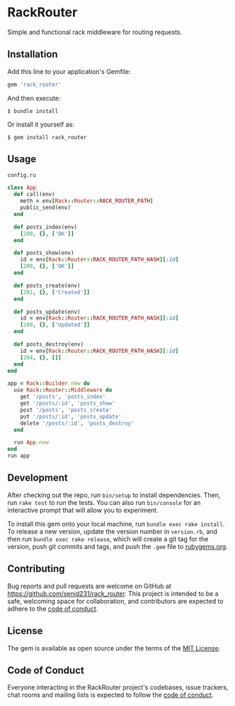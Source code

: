 # RackRouter

Simple and functional rack middleware for routing requests.

## Installation

Add this line to your application's Gemfile:

```ruby
gem 'rack_router'
```

And then execute:

    $ bundle install

Or install it yourself as:

    $ gem install rack_router

## Usage

`config.ru`
```ruby
class App
  def call(env)
    meth = env[Rack::Router::RACK_ROUTER_PATH]
    public_send(env)
  end

  def posts_index(env)
    [200, {}, ['OK']]
  end

  def posts_show(env)
    id = env[Rack::Router::RACK_ROUTER_PATH_HASH][:id]
    [200, {}, ['OK']]
  end

  def posts_create(env)
    [201, {}, ['Created']]
  end

  def posts_update(env)
    id = env[Rack::Router::RACK_ROUTER_PATH_HASH][:id]
    [200, {}, ['Updated']]
  end

  def posts_destroy(env)
    id = env[Rack::Router::RACK_ROUTER_PATH_HASH][:id]
    [204, {}, []]
  end
end

app = Rack::Builder.new do
  use Rack::Router::Middleware do
    get '/posts', 'posts_index'
    get '/posts/:id', 'posts_show'
    post '/posts', 'posts_create'
    put '/posts/:id', 'posts_update'
    delete '/posts/:id', 'posts_destroy'
  end

  run App.new
end
run app
```

## Development

After checking out the repo, run `bin/setup` to install dependencies. Then, run `rake test` to run the tests. You can also run `bin/console` for an interactive prompt that will allow you to experiment.

To install this gem onto your local machine, run `bundle exec rake install`. To release a new version, update the version number in `version.rb`, and then run `bundle exec rake release`, which will create a git tag for the version, push git commits and tags, and push the `.gem` file to [rubygems.org](https://rubygems.org).

## Contributing

Bug reports and pull requests are welcome on GitHub at https://github.com/senid231/rack_router. This project is intended to be a safe, welcoming space for collaboration, and contributors are expected to adhere to the [code of conduct](https://github.com/[USERNAME]/rack_router/blob/master/CODE_OF_CONDUCT.md).


## License

The gem is available as open source under the terms of the [MIT License](https://opensource.org/licenses/MIT).

## Code of Conduct

Everyone interacting in the RackRouter project's codebases, issue trackers, chat rooms and mailing lists is expected to follow the [code of conduct](https://github.com/[USERNAME]/rack_router/blob/master/CODE_OF_CONDUCT.md).
